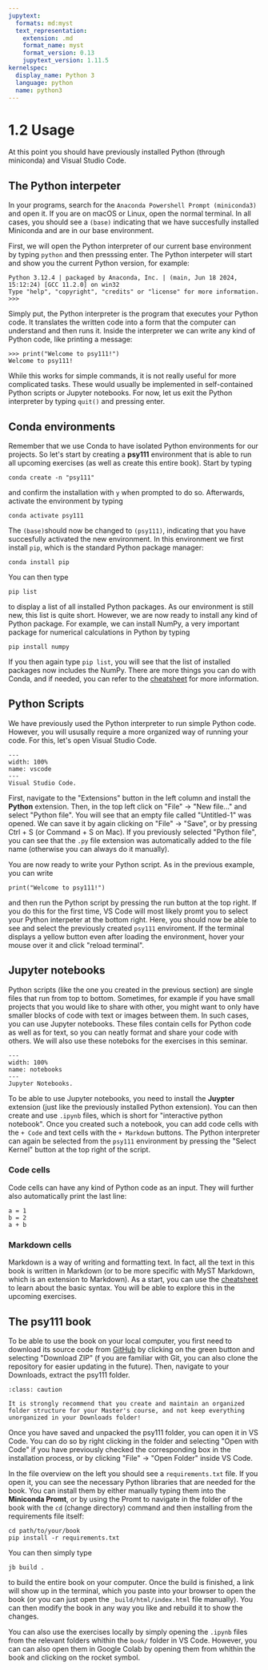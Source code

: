 ```yaml
---
jupytext:
  formats: md:myst
  text_representation:
    extension: .md
    format_name: myst
    format_version: 0.13
    jupytext_version: 1.11.5
kernelspec:
  display_name: Python 3
  language: python
  name: python3
---
```


# 1.2 Usage

At this point you should have previously installed Python (through miniconda) and Visual Studio Code.


## The Python interpeter

In your programs, search for the `Anaconda Powershell Prompt (miniconda3)` and open it. If you are on macOS or Linux, open the normal terminal. In all cases, you should see a `(base)` indicating that we have succesfully installed Miniconda and are in our base environment.

First, we will open the Python interpreter of our current base environment by typing `python` and then presssing enter. The Python interpeter will start and show you the current Python version, for example:

```
Python 3.12.4 | packaged by Anaconda, Inc. | (main, Jun 18 2024, 15:12:24) [GCC 11.2.0] on win32
Type "help", "copyright", "credits" or "license" for more information.
>>>
```

Simply put, the Python interpreter is the program that executes your Python code. It translates the written code into a form that the computer can understand and then runs it. Inside the interpreter we can write any kind of Python code, like printing a message:

```
>>> print("Welcome to psy111!")
Welcome to psy111!
```

While this works for simple commands, it is not really useful for more complicated tasks. These would usually be implemented in self-contained Python scripts or Jupyter notebooks. For now, let us exit the Python interpreter by typing `quit()` and pressing enter.


## Conda environments

Remember that we use Conda to have isolated Python environments for our projects. So let's start by creating a **psy111** environment that is able to run all upcoming exercises (as well as create this entire book). Start by typing

```
conda create -n "psy111"
```

and confirm the installation with `y` when prompted to do so. Afterwards, activate the environment by typing

```
conda activate psy111
```

The `(base)`should now be changed to `(psy111)`, indicating that you have succesfully activated the new environment. In this environment we first install `pip`, which is the standard Python package manager:

```
conda install pip
```

You can then type

```
pip list
```

to display a list of all installed Python packages. As our environment is still new, this list is quite short. However, we are now ready to install any kind of Python package. For example, we can install NumPy, a very important package for numerical calculations in Python by typing

```
pip install numpy
```

If you then again type `pip list`, you will see that the list of installed packages now includes the NumPy. There are more things you can do with Conda, and if needed, you can refer to the [cheatsheet](https://docs.conda.io/projects/conda/en/4.6.0/_downloads/52a95608c49671267e40c689e0bc00ca/conda-cheatsheet.pdf) for more information.


## Python Scripts

We have previously used the Python interpreter to run simple Python code. However, you will ususally require a more organized way of running your code. For this, let's open Visual Studio Code.

```{figure} ../../../_static/figures/vscode.png
---
width: 100%
name: vscode
---
Visual Studio Code.
```

First, navigate to the "Extensions" button in the left column and install the **Python** extension. Then, in the top left click on "File" -> "New file..." and select "Python file". You will see that an empty file called "Untitled-1" was opened. We can save it by again clicking on "File" -> "Save", or by pressing Ctrl + S (or Command + S on Mac). If you previously selected "Python file", you can see that the `.py` file extension was automatically added to the file name (otherwise you can always do it manually).

You are now ready to write your Python script. As in the previous example, you can write

```
print("Welcome to psy111!")
```

and then run the Python script by pressing the run button at the top right. If you do this for the first time, VS Code will most likely promt you to select your Python interpeter at the bottom right. Here, you should now be able to see and select the previously created `psy111` enviroment. If the terminal displays a yellow button even after loading the environment, hover your mouse over it and click "reload terminal".


## Jupyter notebooks

Python scripts (like the one you created in the previous section) are single files that run from top to bottom. Sometimes, for example if you have small projects that you would like to share with other, you might want to only have smaller blocks of code with text or images between them. In such cases, you can use Jupyter notebooks. These files contain cells for Python code as well as for text, so you can neatly format and share your code with others. We will also use these noteboks for the exercises in this seminar.

```{figure} ../../../_static/figures/notebooks.png
---
width: 100%
name: notebooks
---
Jupyter Notebooks.
```

To be able to use Jupyter notebooks, you need to install the **Juypter** extension (just like the previously installed Python extension). You can then create and use `.ipynb` files, which is short for "interactive python notebook". Once you created such a notebook, you can add code cells with the `+ Code` and text cells with the `+ Markdown` buttons. The Python interpreter can again be selected from the `psy111` environment by pressing the "Select Kernel" button at the top right of the script.

### Code cells

Code cells can have any kind of Python code as an input. They will further also automatically print the last line:

```{code-cell}
a = 1
b = 2
a + b
```

### Markdown cells

Markdown is a way of writing and formatting text. In fact, all the text in this book is written in Markdown (or to be more specific with MyST Markdown, which is an extension to Markdown). As a start, you can use the [cheatsheet](https://www.markdownguide.org/cheat-sheet/) to learn about the basic syntax. You will be able to explore this in the upcoming exercises.


## The psy111 book

To be able to use the book on your local computer, you first need to download its source code from [GitHub](https://github.com/mibur1/psy111) by clicking on the green button and selecting "Download ZIP" (f you are familiar with Git, you can also clone the repository for easier updating in the future). Then, navigate to your Downloads, extract the psy111 folder.

```{admonition} File management
:class: caution

It is strongly recommend that you create and maintain an organized folder structure for your Master's course, and not keep everything unorganized in your Downloads folder!
```

Once you have saved and unpacked the psy111 folder, you can open it in VS Code. You can do so by right clicking in the folder and selecting "Open with Code" if you have previously checked the corresponding box in the installation process, or by clicking "File" -> "Open Folder" inside VS Code.

In the file overview on the left you should see a `requirements.txt` file. If you open it, you can see the necessary Python libraries that are needed for the book. You can install them by either manually typing them into the **Miniconda Promt**, or by using the Promt to navigate in the folder of the book with the `cd` (change directory) command and then installing from the requirements file itself:

```
cd path/to/your/book
pip install -r requirements.txt
```

You can then simply type

```
jb build .
```

to build the entire book on your computer. Once the build is finished, a link will show up in the terminal, which you paste into your browser to open the book (or you can just open the `_build/html/index.html` file manually). You can then modify the book in any way you like and rebuild it to show the changes.

You can also use the exercises locally by simply opening the `.ipynb` files from the relevant folders whithin the `book/` folder in VS Code. However, you can can also open them in Google Colab by opening them from whithin the book and clicking on the rocket symbol.

